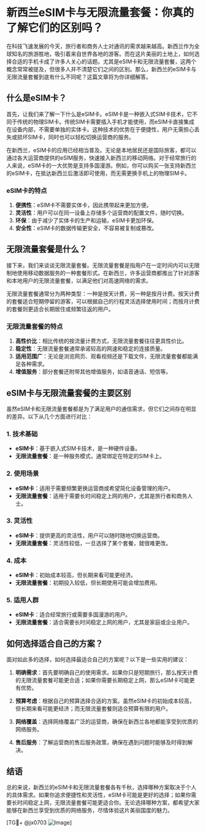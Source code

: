 # 新西兰eSIM卡与无限流量套餐：你真的了解它们的区别吗？

在科技飞速发展的今天，旅行者和商务人士对通讯的需求越来越高。新西兰作为全球知名的旅游胜地，吸引着来自世界各地的游客。而在这片美丽的土地上，如何选择合适的手机卡成了许多人关心的话题。尤其是eSIM卡和无限流量套餐，这两个概念常常被提及，但很多人并不清楚它们之间的区别。那么，新西兰的eSIM卡与无限流量套餐到底有什么不同呢？这篇文章将为你详细解答。

## 什么是eSIM卡？

首先，让我们来了解一下什么是eSIM卡。eSIM卡是一种嵌入式SIM卡技术，它不同于传统的物理SIM卡。传统SIM卡需要插入手机才能使用，而eSIM卡直接集成在设备内部，不需要单独的实体卡。这种技术的优势在于便捷性，用户无需担心丢失或损坏SIM卡，同时也可以轻松切换运营商的服务。

在新西兰，eSIM卡的应用已经相当普及。无论是本地居民还是国际旅客，都可以通过各大运营商提供的eSIM服务，快速接入新西兰的移动网络。对于经常旅行的人来说，eSIM卡的一大优势是支持多国漫游。例如，你可以购买一张支持新西兰的eSIM卡，在抵达新西兰后激活即可使用，而无需更换手机上的物理SIM卡。

### eSIM卡的特点

1. **便携性**：eSIM卡不需要实体卡，因此携带起来更加方便。
2. **灵活性**：用户可以在同一设备上存储多个运营商的配置文件，随时切换。
3. **环保**：由于减少了实体卡的生产和运输，eSIM卡更加环保。
4. **安全性**：eSIM卡的数据传输更安全，不容易被复制或篡改。

## 无限流量套餐是什么？

接下来，我们来谈谈无限流量套餐。无限流量套餐是指用户在一定时间内可以无限制地使用移动数据服务的一种套餐形式。在新西兰，许多运营商都推出了针对游客和本地用户的无限流量套餐，以满足他们对高速网络的需求。

无限流量套餐通常分为两种类型：一种是按天计费，另一种是按月计费。按天计费的套餐适合短期停留的游客，可以根据自己的行程灵活选择使用时间；而按月计费的套餐则更适合长期居住或频繁往返的用户。

### 无限流量套餐的特点

1. **高性价比**：相比传统的按流量计费方式，无限流量套餐往往更具性价比。
2. **稳定性**：无限流量套餐通常承诺较高的网速和稳定的连接质量。
3. **适用范围广**：无论是浏览网页、观看视频还是下载文件，无限流量套餐都能满足各种需求。
4. **增值服务**：部分套餐还附带其他增值服务，如语音通话、短信等。

## eSIM卡与无限流量套餐的主要区别

虽然eSIM卡和无限流量套餐都是为了满足用户的通信需求，但它们之间存在明显的差异。以下从几个方面进行对比：

### 1. 技术基础

- **eSIM卡**：基于嵌入式SIM卡技术，是一种硬件设备。
- **无限流量套餐**：是一种服务模式，通常绑定在特定的SIM卡上。

### 2. 使用场景

- **eSIM卡**：适用于需要频繁更换运营商或希望简化设备管理的用户。
- **无限流量套餐**：适用于需要长时间稳定上网的用户，尤其是旅行者和商务人士。

### 3. 灵活性

- **eSIM卡**：提供更高的灵活性，用户可以随时随地切换运营商。
- **无限流量套餐**：灵活性较低，一旦选择了某个套餐，就很难更改。

### 4. 成本

- **eSIM卡**：初始成本较高，但长期来看可能更经济。
- **无限流量套餐**：初期投入较低，但长期使用可能会增加费用。

### 5. 适用人群

- **eSIM卡**：适合经常旅行或需要多国漫游的用户。
- **无限流量套餐**：适合需要长时间稳定上网的用户，尤其是家庭或企业用户。

## 如何选择适合自己的方案？

面对如此多的选择，如何选择最适合自己的方案呢？以下是一些实用的建议：

1. **明确需求**：首先要明确自己的使用需求。如果你只是短期旅行，那么按天计费的无限流量套餐可能更合适；如果你需要长期稳定上网，那么eSIM卡可能更有优势。

2. **预算考虑**：根据自己的预算选择合适的方案。虽然eSIM卡的初始成本较高，但长期来看可能更经济；而无限流量套餐则适合预算有限的用户。

3. **网络覆盖**：选择网络覆盖广泛的运营商，确保在新西兰各地都能享受到优质的网络服务。

4. **售后服务**：了解运营商的售后服务政策，确保在遇到问题时能够及时得到解决。

## 结语

总的来说，新西兰的eSIM卡和无限流量套餐各有千秋，选择哪种方案取决于个人的具体需求。如果你追求便捷性和灵活性，eSIM卡可能是更好的选择；如果你需要长时间稳定上网，无限流量套餐可能更适合你。无论选择哪种方案，都希望大家能够在新西兰享受到优质的网络服务，尽情体验这片美丽国度的魅力。

[TG💪+ @jx0703 ![Image](https://github.com/user-attachments/assets/dbca1d08-cadb-493c-b0ec-ad6f7a83f270)]